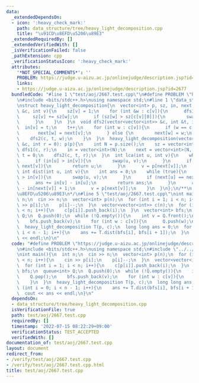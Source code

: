 ```yaml
---
data:
  _extendedDependsOn:
  - icon: ':heavy_check_mark:'
    path: data_structure/tree/heavy_light_decomposition.cpp
    title: "\u91CD\u8EFD\u5206\u89E3"
  _extendedRequiredBy: []
  _extendedVerifiedWith: []
  _isVerificationFailed: false
  _pathExtension: cpp
  _verificationStatusIcon: ':heavy_check_mark:'
  attributes:
    '*NOT_SPECIAL_COMMENTS*': ''
    PROBLEM: https://judge.u-aizu.ac.jp/onlinejudge/description.jsp?id=2677
    links:
    - https://judge.u-aizu.ac.jp/onlinejudge/description.jsp?id=2677
  bundledCode: "#line 1 \"test/aoj/2667.test.cpp\"\n#define PROBLEM \"https://judge.u-aizu.ac.jp/onlinejudge/description.jsp?id=2677\"\
    \n#include <bits/stdc++.h>\nusing namespace std;\n#line 1 \"data_structure/tree/heavy_light_decomposition.cpp\"\
    \nstruct heavy_light_decomposition{\n  vector<int> p, sz, in, next;\n  void dfs1(vector<vector<int>>\
    \ &c, int v){\n    sz[v] = 1;\n    for (int &w : c[v]){\n      dfs1(c, w);\n \
    \     sz[v] += sz[w];\n      if (sz[w] > sz[c[v][0]]){\n        swap(w, c[v][0]);\n\
    \      }\n    }\n  }\n  void dfs2(vector<vector<int>> &c, int &t, int v){\n  \
    \  in[v] = t;\n    t++;\n    for (int w : c[v]){\n      if (w == c[v][0]){\n \
    \       next[w] = next[v];\n      } else {\n        next[w] = w;\n      }\n  \
    \    dfs2(c, t, w);\n    }\n  }\n  heavy_light_decomposition(vector<int> &p, vector<vector<int>>\
    \ &c, int r = 0): p(p){\n    int N = p.size();\n    sz = vector<int>(N);\n   \
    \ dfs1(c, r);\n    in = vector<int>(N);\n    next = vector<int>(N, r);\n    int\
    \ t = 0;\n    dfs2(c, t, r);\n  }\n  int lca(int u, int v){\n    while (true){\n\
    \      if (in[u] > in[v]){\n        swap(u, v);\n      }\n      if (next[u] ==\
    \ next[v]){\n        return u;\n      }\n      v = p[next[v]];\n    }\n  }\n \
    \ int dist(int u, int v){\n    int ans = 0;\n    while (true){\n      if (in[u]\
    \ > in[v]){\n        swap(u, v);\n      }\n      if (next[u] == next[v]){\n  \
    \      ans += in[v] - in[u];\n        return ans;\n      }\n      ans += in[v]\
    \ - in[next[v]] + 1;\n      v = p[next[v]];\n    }\n  }\n};\n/**\n * @brief \u91CD\
    \u8EFD\u5206\u89E3\n*/\n#line 5 \"test/aoj/2667.test.cpp\"\nint main(){\n  int\
    \ n;\n  cin >> n;\n  vector<int> p(n);\n  for (int i = 1; i < n; i++){\n    cin\
    \ >> p[i];\n    p[i]--;\n  }\n  vector<vector<int>> c(n);\n  for (int i = 1; i\
    \ < n; i++){\n    c[p[i]].push_back(i);\n  }\n  vector<int> bfs;\n  queue<int>\
    \ Q;\n  Q.push(0);\n  while (!Q.empty()){\n    int v = Q.front();\n    Q.pop();\n\
    \    bfs.push_back(v);\n    for (int w : c[v]){\n      Q.push(w);\n    }\n  }\n\
    \  heavy_light_decomposition T(p, c);\n  long long ans = 0;\n  for (int i = 0;\
    \ i < n - 1; i++){\n    ans += T.dist(bfs[i], bfs[i + 1]);\n  }\n  cout << ans\
    \ << endl;\n}\n"
  code: "#define PROBLEM \"https://judge.u-aizu.ac.jp/onlinejudge/description.jsp?id=2677\"\
    \n#include <bits/stdc++.h>\nusing namespace std;\n#include \"../../data_structure/tree/heavy_light_decomposition.cpp\"\
    \nint main(){\n  int n;\n  cin >> n;\n  vector<int> p(n);\n  for (int i = 1; i\
    \ < n; i++){\n    cin >> p[i];\n    p[i]--;\n  }\n  vector<vector<int>> c(n);\n\
    \  for (int i = 1; i < n; i++){\n    c[p[i]].push_back(i);\n  }\n  vector<int>\
    \ bfs;\n  queue<int> Q;\n  Q.push(0);\n  while (!Q.empty()){\n    int v = Q.front();\n\
    \    Q.pop();\n    bfs.push_back(v);\n    for (int w : c[v]){\n      Q.push(w);\n\
    \    }\n  }\n  heavy_light_decomposition T(p, c);\n  long long ans = 0;\n  for\
    \ (int i = 0; i < n - 1; i++){\n    ans += T.dist(bfs[i], bfs[i + 1]);\n  }\n\
    \  cout << ans << endl;\n}\n"
  dependsOn:
  - data_structure/tree/heavy_light_decomposition.cpp
  isVerificationFile: true
  path: test/aoj/2667.test.cpp
  requiredBy: []
  timestamp: '2022-07-15 08:22:29+09:00'
  verificationStatus: TEST_ACCEPTED
  verifiedWith: []
documentation_of: test/aoj/2667.test.cpp
layout: document
redirect_from:
- /verify/test/aoj/2667.test.cpp
- /verify/test/aoj/2667.test.cpp.html
title: test/aoj/2667.test.cpp
---
```

